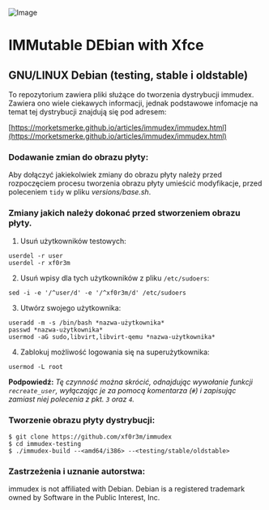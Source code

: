 ![Image](https://i.ibb.co/NxtyJ3T/immudex2.png)

# IMMutable DEbian with Xfce

## GNU/LINUX Debian (testing, stable i oldstable)

To repozytorium zawiera pliki służące do tworzenia dystrybucji immudex.
Zawiera ono wiele ciekawych informacji, jednak podstawowe infomacje na temat 
tej dystrybucji znajdują się pod adresem:

[https://morketsmerke.github.io/articles/immudex/immudex.html](https://morketsmerke.github.io/articles/immudex/immudex.html)

### Dodawanie zmian do obrazu płyty:

Aby dołączyć jakiekolwiek zmiany do obrazu płyty należy przed rozpoczęciem
procesu tworzenia obrazu płyty umieścić modyfikacje, przed poleceniem `tidy` w
pliku *versions/base.sh*.

### Zmiany jakich należy dokonać przed stworzeniem obrazu płyty.

1. Usuń użytkowników testowych:
  ```
  userdel -r user
  userdel -r xf0r3m
  ```
2. Usuń wpisy dla tych użytkowników z pliku `/etc/sudoers`:
  ```
  sed -i -e '/^user/d' -e '/^xf0r3m/d' /etc/sudoers
  ```
3. Utwórz swojego użytkownika:
  ```
  useradd -m -s /bin/bash *nazwa-użytkownika*
  passwd *nazwa-użytkownika*
  usermod -aG sudo,libvirt,libvirt-qemu *nazwa-użytkownika*
  ``` 
4. Zablokuj możliwość logowania się na superużytkownika:
  ```
  usermod -L root
  ```
**Podpowiedź:** _Tę czynność można skrócić, odnajdując wywołanie funkcji `recreate_user`, wyłączając je
za pomocą komentarza (`#`) i zapisując zamiast niej polecenia z pkt. `3` oraz `4`._

### Tworzenie obrazu płyty dystrybucji:
  
  ```
  $ git clone https://github.com/xf0r3m/immudex
  $ cd immudex-testing
  $ ./immudex-build --<amd64/i386> --<testing/stable/oldstable>
  ```

### Zastrzeżenia i uznanie autorstwa:

immudex is not affiliated with Debian. Debian is a registered trademark owned 
by Software in the Public Interest, Inc.
